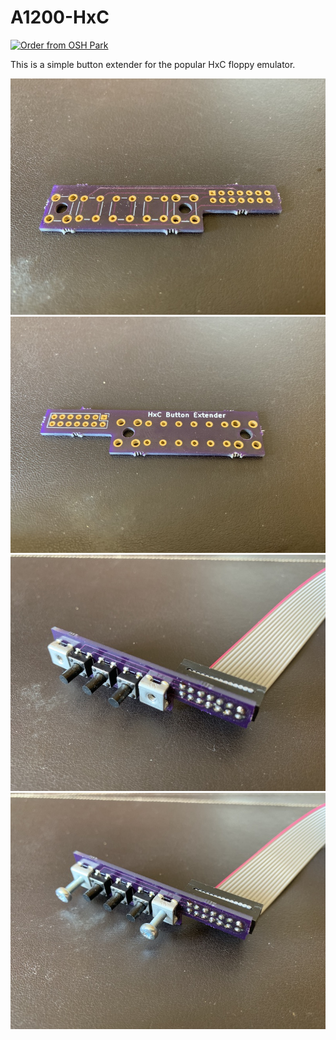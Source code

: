 # A1200-HxC

[![Order from OSH Park](https://oshpark.com/assets/badge-5b7ec47045b78aef6eb9d83b3bac6b1920de805e9a0c227658eac6e19a045b9c.png)](https://oshpark.com/shared_projects/BV7ORyNg)

This is a simple button extender for the popular HxC floppy emulator.

![Bare PCB Front](https://github.com/bodgit/A1200-HxC/raw/master/doc/pcb-front.jpg)
![Bare PCB Rear](https://github.com/bodgit/A1200-HxC/raw/master/doc/pcb-rear.jpg)
![Populated PCB](https://github.com/bodgit/A1200-HxC/raw/master/doc/populated.jpg)
![Fully Populated PCB](https://github.com/bodgit/A1200-HxC/raw/master/doc/populated-screws.jpg)
